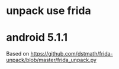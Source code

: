 # unpack use frida
# android 5.1.1 
Based on https://github.com/dstmath/frida-unpack/blob/master/frida_unpack.py 
